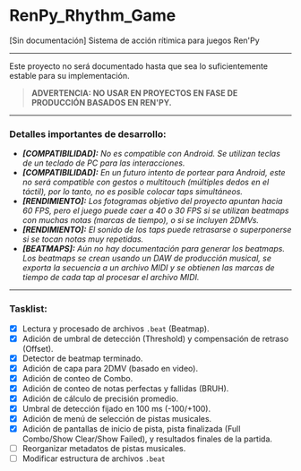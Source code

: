 # RenPy_Rhythm_Game
[Sin documentación] Sistema de acción rítimica para juegos Ren'Py

---

Este proyecto no será documentado hasta que sea lo suficientemente estable para su implementación.

> **ADVERTENCIA: NO USAR EN PROYECTOS EN FASE DE PRODUCCIÓN BASADOS EN REN'PY.**

---
### Detalles importantes de desarrollo:
* _**[COMPATIBILIDAD]:** No es compatible con Android. Se utilizan teclas de un teclado de PC para las interacciones._
* _**[COMPATIBILIDAD]:** En un futuro intento de portear para Android, este no será compatible con gestos o multitouch (múltiples dedos en el táctil), por lo tanto, no es posible colocar taps simultáneos._
* _**[RENDIMIENTO]:** Los fotogramas objetivo del proyecto apuntan hacia 60 FPS, pero el juego puede caer a 40 o 30 FPS si se utilizan beatmaps con muchas notas (marcas de tiempo), o si se incluyen 2DMVs._
* _**[RENDIMIENTO]:** El sonido de los taps puede retrasarse o superponerse si se tocan notas muy repetidas._
* _**[BEATMAPS]:** Aún no hay documentación para generar los beatmaps. Los beatmaps se crean usando un DAW de producción musical, se exporta la secuencia a un archivo MIDI y se obtienen las marcas de tiempo de cada tap al procesar el archivo MIDI._

---
### Tasklist:
- [x] Lectura y procesado de archivos `.beat` (Beatmap).
- [x] Adición de umbral de detección (Threshold) y compensación de retraso (Offset).
- [x] Detector de beatmap terminado.
- [x] Adición de capa para 2DMV (basado en video).
- [x] Adición de conteo de Combo.
- [x] Adición de conteo de notas perfectas y fallidas (BRUH).
- [x] Adición de cálculo de precisión promedio.
- [x] Umbral de detección fijado en 100 ms (-100/+100).
- [x] Adición de menú de selección de pistas musicales.
- [x] Adición de pantallas de inicio de pista, pista finalizada (Full Combo/Show Clear/Show Failed), y resultados finales de la partida.
- [ ] Reorganizar metadatos de pistas musicales.
- [ ] Modificar estructura de archivos `.beat`
